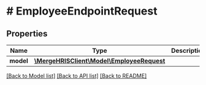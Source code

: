 # # EmployeeEndpointRequest

## Properties

Name | Type | Description | Notes
------------ | ------------- | ------------- | -------------
**model** | [**\MergeHRISClient\Model\EmployeeRequest**](EmployeeRequest.md) |  |

[[Back to Model list]](../../README.md#models) [[Back to API list]](../../README.md#endpoints) [[Back to README]](../../README.md)
